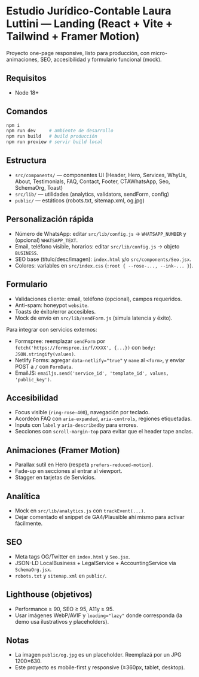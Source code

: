 # Estudio Jurídico-Contable Laura Luttini — Landing (React + Vite + Tailwind + Framer Motion)

Proyecto one-page responsive, listo para producción, con micro-animaciones, SEO, accesibilidad y formulario funcional (mock).

## Requisitos

- Node 18+

## Comandos

```bash
npm i
npm run dev     # ambiente de desarrollo
npm run build   # build producción
npm run preview # servir build local
```

## Estructura

- `src/components/` — componentes UI (Header, Hero, Services, WhyUs, About, Testimonials, FAQ, Contact, Footer, CTAWhatsApp, Seo, SchemaOrg, Toast)
- `src/lib/` — utilidades (analytics, validators, sendForm, config)
- `public/` — estáticos (robots.txt, sitemap.xml, og.jpg)

## Personalización rápida

- Número de WhatsApp: editar `src/lib/config.js` → `WHATSAPP_NUMBER` y (opcional) `WHATSAPP_TEXT`.
- Email, teléfono visible, horarios: editar `src/lib/config.js` → objeto `BUSINESS`.
- SEO base (título/desc/imagen): `index.html` y/o `src/components/Seo.jsx`.
- Colores: variables en `src/index.css` (`:root { --rose-..., --ink-... }`).

## Formulario

- Validaciones cliente: email, teléfono (opcional), campos requeridos.
- Anti-spam: honeypot `website`.
- Toasts de éxito/error accesibles.
- Mock de envío en `src/lib/sendForm.js` (simula latencia y éxito).

Para integrar con servicios externos:

- Formspree: reemplazar `sendForm` por `fetch('https://formspree.io/f/XXXX', {...})` con `body: JSON.stringify(values)`.
- Netlify Forms: agregar `data-netlify="true"` y `name` al `<form>`, y enviar POST a `/` con `FormData`.
- EmailJS: `emailjs.send('service_id', 'template_id', values, 'public_key')`.

## Accesibilidad

- Focus visible (`ring-rose-400`), navegación por teclado.
- Acordeón FAQ con `aria-expanded`, `aria-controls`, regiones etiquetadas.
- Inputs con `label` y `aria-describedby` para errores.
- Secciones con `scroll-margin-top` para evitar que el header tape anclas.

## Animaciones (Framer Motion)

- Parallax sutil en Hero (respeta `prefers-reduced-motion`).
- Fade-up en secciones al entrar al viewport.
- Stagger en tarjetas de Servicios.

## Analítica

- Mock en `src/lib/analytics.js` con `trackEvent(...)`.
- Dejar comentado el snippet de GA4/Plausible ahí mismo para activar fácilmente.

## SEO

- Meta tags OG/Twitter en `index.html` y `Seo.jsx`.
- JSON-LD LocalBusiness + LegalService + AccountingService vía `SchemaOrg.jsx`.
- `robots.txt` y `sitemap.xml` en `public/`.

## Lighthouse (objetivos)

- Performance ≥ 90, SEO ≥ 95, A11y ≥ 95.
- Usar imágenes WebP/AVIF y `loading="lazy"` donde corresponda (la demo usa ilustrativos y placeholders).

## Notas

- La imagen `public/og.jpg` es un placeholder. Reemplazá por un JPG 1200×630.
- Este proyecto es mobile-first y responsive (≥360px, tablet, desktop).

